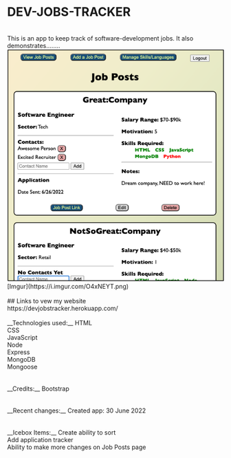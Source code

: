 # DEV-JOBS-TRACKER
</br>
This is an app to keep track of software-development jobs. It also demonstrates........
</br>
<img src="assets/../public/assets/images/devJobTracker-screenshot.png" alt="Website Screenshot.">
[Imgur](https://i.imgur.com/O4xNEYT.png)
</br>
</br>
## Links to vew my website</br>
https://devjobstracker.herokuapp.com/</br>
</br>
__Technologies used:__
HTML</br>
CSS</br>
JavaScript</br>
Node</br>
Express</br>
MongoDB</br>
Mongoose</br>
</br>
</br>
__Credits:__
Bootstrap</br>
</br>
</br>
__Recent changes:__
Created app: 30 June 2022</br>
</br>
</br>
__Icebox Items:__
Create ability to sort</br>
Add application tracker</br>
Ability to make more changes on Job Posts page</br>

